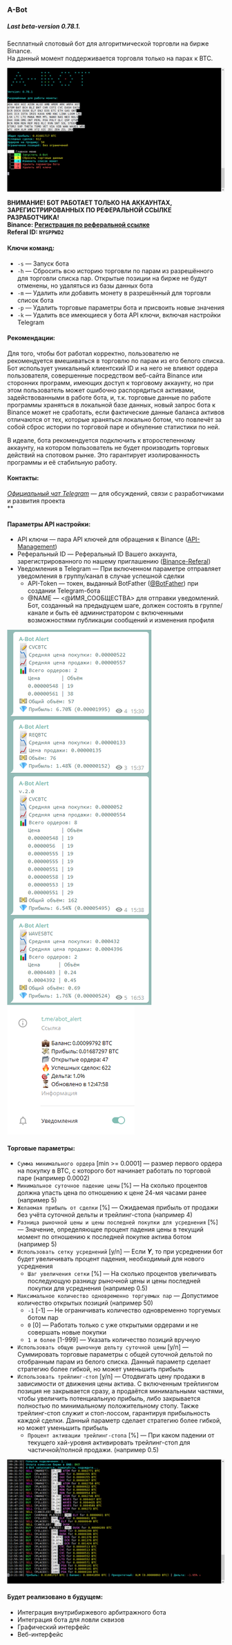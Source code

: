 ### A-Bot
##### Last beta-version 0.78.1.

Бесплатный спотовый бот для алгоритмической торговли на бирже Binance.  
На данный момент поддерживается торговля только на парах к BTC.  

![](img-1.png)  

**ВНИМАНИЕ! БОТ РАБОТАЕТ ТОЛЬКО НА АККАУНТАХ, ЗАРЕГИСТРИРОВАННЫХ ПО РЕФЕРАЛЬНОЙ ССЫЛКЕ РАЗРАБОТЧИКА!  
Binance: [Регистрация по реферальной ссылке](https://www.binance.com/en/register?ref=NYGPPWD2)  
Referal ID: `NYGPPWD2`**

#### Ключи команд:
* `-s` — Запуск бота  
* `-h` — Сбросить всю историю торговли по парам из разрешённого для торговли списка пар. Открытые позиции на бирже не будут отменены, но удаляться из базы данных бота  
* `-m` — Удалить или добавить монету в разрешённый для торговли список бота  
* `-p` — Удалить торговые параметры бота и присвоить новые значения  
* `-k` — Удалить все имеющиеся у бота API ключи, включая настройки Telegram  

#### Рекомендации:
Для того, чтобы бот работал корректно, пользователю не рекомендуется вмешиваться в торговлю по парам из его белого списка. Бот использует уникальный клиентский ID и на него не влияют ордера пользователя, совершенные посредством веб-сайта Binance или сторонних программ, имеющих доступ к торговому аккаунту, но при этом пользователь может ошибочно распорядиться активами, задействованными в работе бота, и, т.к. торговые данные по работе программы храняться в локальной базе данных, новый запрос бота к Binance может не сработать, если фактические данные баланса активов отличаются от тех, которые храняться локально ботом, что повлечёт за собой сброс истории по торговой паре и обнуление статистики по ней.

В идеале, бота рекомендуется подключить к второстепенному аккаунту, на котором пользователь не будет производить торговых действий на спотовом рынке. Это гарантирует изолированность программы и её стабильную работу.

#### Контакты:  
*[Официальный чат Telegram](https://t.me/abot_chat)* — для обсуждений, связи с разработчиками и развития проекта  
**

#### Параметры API настройки:
* API ключи — пара API ключей для обращения к Binance ([API-Management](https://www.binance.com/ru/usercenter/settings/api-management))  
* Реферальный ID — Реферальный ID Вашего аккаунта, зарегистрированного по нашему приглашению ([Binance-Referal](https://www.binance.com/ru/activity/referral))  
* Уведомления в Telegram — При включенном параметре отправляет уведомления в группу/канал в случае успешной сделки  
  * API-Token — токен, выданный BotFather ([@BotFather](https://t.me/botfather)) при создании Telegram-бота  
  * @NAME — <@ИМЯ_СООБЩЕСТВА> для отправки уведомлений. Бот, созданный на предыдущем шаге, должен состоять в группе/канале и быть её администратором с включенными возможностями публикации сообщений и изменения профиля  

![](img-3.png)  
![](img-4.png)  

#### Торговые параметры:
* `Сумма минимального ордера` [min >= 0.0001] — размер первого ордера на покупку в BTC, с которого бот начинает работать по торговой паре (например 0.0002)  
* `Минимальное суточное падение цены` [%] — На сколько процентов должна упасть цена по отношению к цене 24-мя часами ранее (например 5)  
* `Желаемая прибыль от сделки` [%] — Ожидаемая прибыль от продажи без учёта суточной дельты и трейлинг-стопа (например 4)  
* `Разница рыночной цены и цены последней покупки для усреднения` [%] — Значение, определяющее процент падения цены в текущий момент по отношению к последней покупке актива ботом (например 5)  
* `Использовать сетку усреднений` [y/n] — Если ***Y***, то при усреднении бот будет увеличивать процент падения, необходимый для нового усреднения  
  * `Шаг увеличения сетки` [%] — На сколько процентов увеличивать последующую разницу рыночной цены и цены последней покупки для усреднения (например 0.5)  
* `Максимальное количество одновременно торгуемых пар` — Допустимое количество открытых позиций (например 50)  
  * `-1` [-1] — Не ограничивать количество одновременно торгуемых ботом пар  
  * `0` [0] — Работать только с уже открытыми ордерами и не совершать новые покупки  
  * `1 и более` [1-999] — Указать количество позиций вручную  
* `Использовать общую рыночную дельту суточной цены` [y/n] — Суммировать торговые параметры с общей суточной дельтой по отобранным парам из белого списка. Данный параметр сделает стратегию более гибкой, но может уменьшить прибыль  
* `Использовать трейлинг-стоп` [y/n] — Отодвигать цену продажи в зависимости от движения цены актива. С включенным трейлингом позиция не закрывается сразу, а продаётся минимальными частями, чтобы увеличить потенциальную прибыль, либо закрывается полностью по минимальному положительному стопу. Также трейлинг-стоп служит и стоп-лоссом, гарантируя прибыльность каждой сделки. Данный параметр сделает стратегию более гибкой, но может уменьшить прибыль  
  * `Процент активации трейлинг-стопа` [%] — При каком падении от текущего хай-уровня активировать трейлинг-стоп для частичной/полной продажи. (например 0.5)  
  
![](img-2.png)  

#### Будет реализовано в будущем:
* Интеграция внутрибиржевого арбитражного бота  
* Интеграция бота для ловли сквизов  
* Графический интерфейс
* Веб-интерфейс
